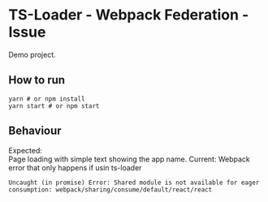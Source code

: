 # TS-Loader - Webpack Federation - Issue

Demo project.  

## How to run
```
yarn # or npm install
yarn start # or npm start
```

## Behaviour
Expected:  
Page loading with simple text showing the app name.
Current:
Webpack error that only happens if usin ts-loader
```
Uncaught (in promise) Error: Shared module is not available for eager consumption: webpack/sharing/consume/default/react/react
```